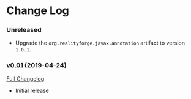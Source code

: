 # Change Log

### Unreleased

* Upgrade the `org.realityforge.javax.annotation` artifact to version `1.0.1`.

### [v0.01](https://github.com/realityforge/timeservice/tree/v0.01) (2019-04-24)
[Full Changelog](https://github.com/realityforge/timeservice/compare/c97326165a2eaacc2610d8a11c03a9ba01f24ecd...v0.01)

* Initial release
